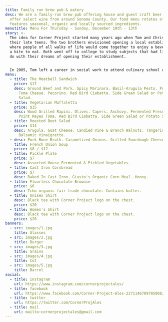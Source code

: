 ```yaml
---
title: Family run brew pub & eatery
desc: We are a family-run brew pub offering house and guest craft beer. We also
  offer select wine from around Sonoma County. Our food menu rotates often, and
  features seasonal, organic and locally sourced ingredients.
menutitle: Menu For Thursday - Sunday, December 10th - 13th
story: >-
  The idea for Corner Project started many years ago when Tom and Chris were in
  their late teens. The two brothers envisioned opening a local establishment
  where people of all walks of life would come together to enjoy a beverage and
  a bite to eat. Both went off to college to study subjects that had little to
  do with their dreams of opening their establishment.


  In 2005, Tom left a career in social work to attend culinary school and a few years later, Chris began brewing beer on his stove-top. In early 2017 the two of them revisited their dream in a more serious mindset and brought the concept of Corner Project to fruition.
menu:
  - title: The Meatball Sandwich
    price: $17
    desc: Ground Beef and Pork. Spicy Marinara. Basil-Arugula Pesto. Point Reyes
      Toma Cheese. Pecorino. Red Bird Ciabatta. Side Green Salad or Potato
      Salad.
  - title: Vegetarian Muffaletta
    price: $15
    desc: Wood Grilled Rapini. Olives. Capers. Anchovy. Fermented Fresno Chilis.
      Point Reyes Toma. Red Bird Ciabatta. Side Green Salad or Potato Salad.
  - title: Roasted Beet Salad
    price: $14
    desc: Arugula. Goat Cheese. Candied Vine & Branch Walnuts. Tangerine. Honey
      Balsamic Vinaigrette.
  - desc: Pork Bone Broth. Caramelized Onions. Grilled Sourdough Cheese Bread.
    title: French Onion Soup
    price: $8 / $12
  - title: Pickle Plate
    price: $7
    desc: Assorted House Fermented & Pickled Vegetables.
  - title: Cast Iron Cornbread
    price: $7
    desc: Baked In Cast Iron. Giusto's Organic Corn Meal. Honey.
  - title: Flourless Chocolate Brownie
    price: $6
    desc: Tcho organic fair trade chocolate. Contains butter.
  - title: Unisex Shirt
    desc: Black tee with Corner Project logo on the chest.
    price: $20
  - title: Women's Shirt
    desc: Black tee with Corner Project logo on the chest.
    price: $20
banners:
  - src: images/1.jpg
    title: Glasses
  - src: images/2.jpg
    title: Burger
  - src: images/3.jpg
    title: Grains
  - src: images/4.jpg
    title: Cut
  - src: images/5.jpg
    title: Barrel
social:
  - title: instagram
    url: https://www.instagram.com/cornerprojectales/
  - title: facebook
    url: https://www.facebook.com/Corner-Project-Ales-2271146709785008/
  - title: twitter
    url: https://twitter.com/CornerProjAles
  - title: mail
    url: mailto:cornerprojectales@gmail.com
---
```

